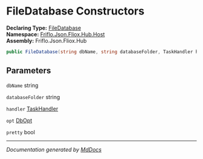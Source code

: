 ﻿<!--  
  <auto-generated>   
    The contents of this file were generated by a tool.  
    Changes to this file may be list if the file is regenerated  
  </auto-generated>   
-->

# FileDatabase Constructors

**Declaring Type:** [FileDatabase](../index.md)  
**Namespace:** [Friflo.Json.Fliox.Hub.Host](../../index.md)  
**Assembly:** Friflo.Json.Fliox.Hub

```csharp
public FileDatabase(string dbName, string databaseFolder, TaskHandler handler = , DbOpt opt = , bool pretty = true);
```

## Parameters

`dbName`  string

`databaseFolder`  string

`handler`  [TaskHandler](../../TaskHandler/index.md)

`opt`  [DbOpt](../../DbOpt/index.md)

`pretty`  bool

___

*Documentation generated by [MdDocs](https://github.com/ap0llo/mddocs)*

